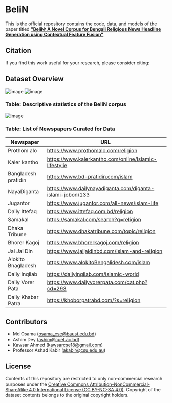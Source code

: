 # BeliN
This is the official repository contains the code, data, and models of the paper titled [**"BeliN: A Novel Corpus for Bengali Religious News Headline Generation using Contextual Feature Fusion"**](https://)
## Citation
If you find this work useful for your research, please consider citing:

## Dataset Overview
![image](https://github.com/user-attachments/assets/1e271aa2-104b-4b06-9a75-26f122423d47)
![image](https://github.com/user-attachments/assets/d5182fd9-01a2-45b3-98e6-403ce097a0f0)

### Table: Descriptive statistics of the BeliN corpus
![image](https://github.com/user-attachments/assets/2ea07626-160f-4a1a-b689-c8df4f24887a)

### Table: List of Newspapers Curated for Data
| Newspaper    | URL                     |
|--------------|-------------------------|
|Prothom alo	 |https://www.prothomalo.com/religion|
|Kaler kantho	|https://www.kalerkantho.com/online/Islamic-lifestylie|
|Bangladesh pratidin|	https://www.bd-pratidin.com/islam|
|NayaDiganta	|https://www.dailynayadiganta.com/diganta-islami-jobon/133|
|Jugantor	|https://www.jugantor.com/all-news/islam-life|
|Daily Ittefaq	|https://www.ittefaq.com.bd/religion|
|Samakal	|https://samakal.com/search?q=religion|
|Dhaka Tribune	|https://www.dhakatribune.com/topic/religion|
|Bhorer Kagoj	|https://www.bhorerkagoj.com/religion|
|Jai Jai Din	|https://www.jaijaidinbd.com/islam-and-religion|
|Alokito Bnagladesh	|https://www.alokitoBengalidesh.com/islam|
|Daily Inqilab	|https://dailyinqilab.com/islamic-world|
|Daily Vorer Pata|	https://www.dailyvorerpata.com/cat.php?cd=293|
|Daily Khabar Patra	|https://khoborpatrabd.com/?s=religion|


## Contributors
- Md Osama (osama_cse@baust.edu.bd)
- Ashim Dey (ashim@cuet.ac.bd)
- Kawsar Ahmed (kawsarcse18@gmail.com)
- Professor Ashad Kabir (akabir@csu.edu.au)
  
## License
Contents of this repository are restricted to only non-commercial research purposes under the [Creative Commons Attribution-NonCommercial-ShareAlike 4.0 International License (CC BY-NC-SA 4.0)](https://creativecommons.org/licenses/by-nc-sa/4.0/). Copyright of the dataset contents belongs to the original copyright holders.

